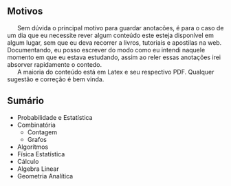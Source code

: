 ## Motivos

&nbsp;&nbsp;&nbsp;&nbsp;&nbsp;&nbsp;Sem dúvida o principal motivo para guardar anotacões, é para o caso de um dia que eu necessite rever algum conteúdo este esteja disponível em algum lugar, sem que eu deva recorrer a livros, tutoriais e apostilas na web. Documentando, eu posso escrever do modo como eu intendi naquele momento em que eu estava estudando, assim ao reler essas anotações irei absorver rapidamente o contedo.  
&nbsp;&nbsp;&nbsp;&nbsp;&nbsp;&nbsp;A maioria do conteúdo está em Latex e seu respectivo PDF. Qualquer sugestão e correção é bem vinda.
## Sumário
* Probabilidade e Estatística
* Combinatória
	- Contagem
	- Grafos
* Algorítmos
* Física Estatística
* Cálculo
* Algebra Linear
* Geometria Analítica
